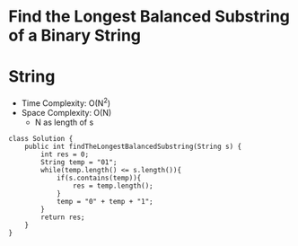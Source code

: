 # Find the Longest Balanced Substring of a Binary String

# String

- Time Complexity: O(N<sup>2</sup>)
- Space Complexity: O(N)
  - N as length of s

```
class Solution {
    public int findTheLongestBalancedSubstring(String s) {
        int res = 0;
        String temp = "01";
        while(temp.length() <= s.length()){
            if(s.contains(temp)){
                res = temp.length();
            }
            temp = "0" + temp + "1";
        }
        return res;
    }
}
```
